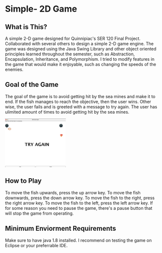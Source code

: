 # Simple- 2D Game

## What is This? 
A simple 2-D game designed for Quinnipiac's SER 120 Final Project. Collaborated with several others to design a simple 2-D game engine. The game was designed using the Java Swing Library and other object oriented principles learned throughout the semester, such as Abstraction, Encapsulation, Inheritance, and Polymorphism. I tried to modify features in the game that would make it enjoyable, such as changing the speeds of the enemies.

## Goal of the Game
The goal of the game is to avoid getting hit by the sea mines and make it to end. If the fish manages to reach the objective, then the user wins. Other wise, the user fails and is greeted with a message to try again. The user has ulimited amount of times to avoid getting hit by the sea mines. 

<img src = "game.png" width = 200px heigh = 200px alt = "picture of game">

## How to Play
To move the fish upwards, press the up arrow key. To move the fish downwards, press the down arrow key. To move the fish to the right, press the right arrow key. To move the fish to the left, press the left arrow key. If for some reason you need to pause the game, there's a pause button that will stop the game from operating. 

## Minimum Enviorment Requirements
Make sure to have java 1.8 installed. I recommend on testing the game on Eclipse or your preferrable IDE.